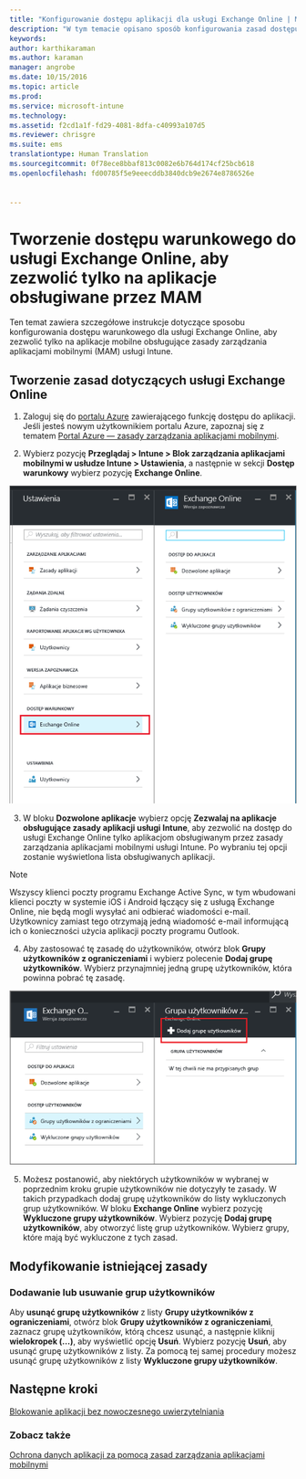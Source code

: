```yaml
---
title: "Konfigurowanie dostępu aplikacji dla usługi Exchange Online | Microsoft Intune"
description: "W tym temacie opisano sposób konfigurowania zasad dostępu warunkowego dla aplikacji do zarządzania aplikacjami mobilnymi (MAM)."
keywords: 
author: karthikaraman
ms.author: karaman
manager: angrobe
ms.date: 10/15/2016
ms.topic: article
ms.prod: 
ms.service: microsoft-intune
ms.technology: 
ms.assetid: f2cd1a1f-fd29-4081-8dfa-c40993a107d5
ms.reviewer: chrisgre
ms.suite: ems
translationtype: Human Translation
ms.sourcegitcommit: 0f78ece8bbaf813c0082e6b764d174cf25bcb618
ms.openlocfilehash: fd00785f5e9eeecddb3840dcb9e2674e8786526e


---
```


# Tworzenie dostępu warunkowego do usługi Exchange Online, aby zezwolić tylko na aplikacje obsługiwane przez MAM
Ten temat zawiera szczegółowe instrukcje dotyczące sposobu konfigurowania dostępu warunkowego dla usługi Exchange Online, aby zezwolić tylko na aplikacje mobilne obsługujące zasady zarządzania aplikacjami mobilnymi (MAM) usługi Intune.


## Tworzenie zasad dotyczących usługi Exchange Online
1.  Zaloguj się do [portalu Azure](portal.azure.com) zawierającego funkcję dostępu do aplikacji. Jeśli jesteś nowym użytkownikiem portalu Azure, zapoznaj się z tematem [Portal Azure — zasady zarządzania aplikacjami mobilnymi](azure-portal-for-microsoft-intune-mam-policies.md).

2.  Wybierz pozycję **Przeglądaj > Intune > Blok zarządzania aplikacjami mobilnymi w usłudze Intune > Ustawienia**, a następnie w sekcji **Dostęp warunkowy** wybierz pozycję **Exchange Online**.

  ![Zrzut ekranu bloku ustawień przedstawiający sekcję dostępu warunkowego z podświetloną opcją Exchange Online](../media/mam-ca-settings-exo.png)

3.  W bloku **Dozwolone aplikacje** wybierz opcję **Zezwalaj na aplikacje obsługujące zasady aplikacji usługi Intune**, aby zezwolić na dostęp do usługi Exchange Online tylko aplikacjom obsługiwanym przez zasady zarządzania aplikacjami mobilnymi usługi Intune. Po wybraniu tej opcji zostanie wyświetlona lista obsługiwanych aplikacji.

  >[!NOTE]
  >Wszyscy klienci poczty programu Exchange Active Sync, w tym wbudowani klienci poczty w systemie iOS i Android łączący się z usługą Exchange Online, nie będą mogli wysyłać ani odbierać wiadomości e-mail. Użytkownicy zamiast tego otrzymają jedną wiadomość e-mail informującą ich o konieczności użycia aplikacji poczty programu Outlook. 
4.   Aby zastosować tę zasadę do użytkowników, otwórz blok **Grupy użytkowników z ograniczeniami** i wybierz polecenie **Dodaj grupę użytkowników**. Wybierz przynajmniej jedną grupę użytkowników, która powinna pobrać tę zasadę.

  ![Zrzut ekranu przedstawiający blok grupy użytkowników z ograniczeniami z podświetloną opcją Dodaj grupę użytkowników](../media/mam-ca-add-user-group.png)

5.  Możesz postanowić, aby niektórych użytkowników w wybranej w poprzednim kroku grupie użytkowników nie dotyczyły te zasady. W takich przypadkach dodaj grupę użytkowników do listy wykluczonych grup użytkowników. W bloku **Exchange Online** wybierz pozycję **Wykluczone grupy użytkowników**. Wybierz pozycję **Dodaj grupę użytkowników**, aby otworzyć listę grup użytkowników. Wybierz grupy, które mają być wykluczone z tych zasad.  

## Modyfikowanie istniejącej zasady
### Dodawanie lub usuwanie grup użytkowników

Aby **usunąć grupę użytkowników** z listy **Grupy użytkowników z ograniczeniami**, otwórz blok **Grupy użytkowników z ograniczeniami**, zaznacz grupę użytkowników, którą chcesz usunąć, a następnie kliknij **wielokropek (...)**, aby wyświetlić opcję **Usuń**. Wybierz pozycję **Usuń**, aby usunąć grupę użytkowników z listy. Za pomocą tej samej procedury możesz usunąć grupę użytkowników z listy **Wykluczone grupy użytkowników**.


## Następne kroki
[Blokowanie aplikacji bez nowoczesnego uwierzytelniania](block-apps-with-no-modern-authentication.md)
### Zobacz także
[Ochrona danych aplikacji za pomocą zasad zarządzania aplikacjami mobilnymi](protect-app-data-using-mobile-app-management-policies-with-microsoft-intune.md)



<!--HONumber=Oct16_HO2-->


